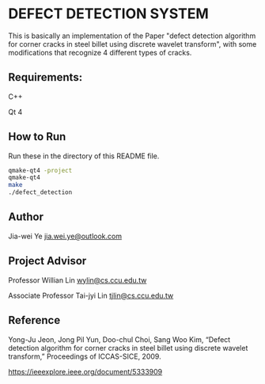 # DEFECT DETECTION SYSTEM

This is basically an implementation of the Paper "defect detection algorithm
for corner cracks in steel billet using discrete wavelet transform", with
some modifications that recognize 4 different types of cracks.

## Requirements:

C++

Qt 4

## How to Run

Run these in the directory of this README file.
```bash
qmake-qt4 -project
qmake-qt4
make
./defect_detection
```

## Author

Jia-wei Ye <jia.wei.ye@outlook.com>

## Project Advisor

Professor Willian Lin <wylin@cs.ccu.edu.tw>

Associate Professor Tai-jyi Lin <tjlin@cs.ccu.edu.tw>


## Reference

Yong-Ju Jeon, Jong Pil Yun, Doo-chul Choi, Sang Woo Kim, “Defect detection algorithm for corner cracks in
steel billet using discrete wavelet transform,” Proceedings of ICCAS-SICE, 2009.

<https://ieeexplore.ieee.org/document/5333909>

